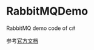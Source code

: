 # RabbitMQDemo
RabbitMQ demo code of c#


参考[官方文档](https://www.rabbitmq.com/tutorials/tutorial-three-dotnet.html)